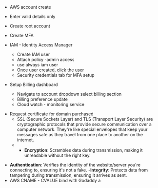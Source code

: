  -  AWS account create
 - Enter valid details only
 - Create root account
 - Create MFA
 - IAM  - Identity Access Manager
	 - Create IAM user
	 - Attach policy -admin access
	 - use always iam user 
	 - Once user created, click the user 
	 - Security credentials tab for MFA setup
 - Setup Billing dashboard

	 - Navigate to account dropdown select billing section
	 - Billing preference update
	 - Cloud watch  - monitoring service 
* Request certificate for domain purchased
	* SSL (Secure Sockets Layer) and TLS (Transport Layer Security) are cryptographic protocols that provide secure communication over a computer network. They're like special envelopes that keep your messages safe as they travel from one place to another on the internet.
	* -   **Encryption**: Scrambles data during transmission, making it unreadable without the right key.
-   **Authentication**: Verifies the identity of the website/server you're connecting to, ensuring it's not a fake.
-**Integrity**: Protects data from tampering during transmission, ensuring it arrives as sent.
- AWS CNAME - CVALUE bind with Godaddy a

<!--stackedit_data:
eyJoaXN0b3J5IjpbLTE2NDM3ODg3MjUsMTkyNjczMjAxOCwtND
k4Mjc3MTE5LDE2MDI5MzUzNDEsLTE4MjQ1NjkyNzMsODk0MDcw
OTgwXX0=
-->